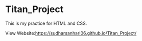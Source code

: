 # Titan_Project
This is my practice for HTML and CSS.

View Website:https://sudharsanhari06.github.io/Titan_Project/
